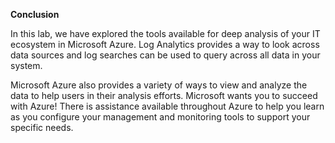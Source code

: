 **Conclusion**

In this lab, we have explored the tools available for deep analysis of your IT ecosystem in Microsoft Azure. Log Analytics provides a way to look across data sources and log searches can be used to query across all data in your system. 

Microsoft Azure also provides a variety of ways to view and analyze the data to help users in their analysis efforts. Microsoft wants you to succeed with Azure! There is assistance available throughout Azure to help you learn as you configure your management and monitoring tools to support your specific needs.  
